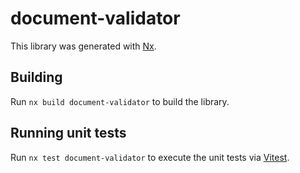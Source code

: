 # document-validator

This library was generated with [Nx](https://nx.dev).

## Building

Run `nx build document-validator` to build the library.

## Running unit tests

Run `nx test document-validator` to execute the unit tests via [Vitest](https://vitest.dev/).

